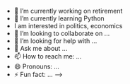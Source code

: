 

- 🔭 I’m currently working on retirement
- 🌱 I’m currently learning Python
- I am interested in politics, economics
- 👯 I’m looking to collaborate on ...
- 🤔 I’m looking for help with ...
- 💬 Ask me about ...
- 📫 How to reach me: ...
- 😄 Pronouns: ...
- ⚡ Fun fact: ...
-->
